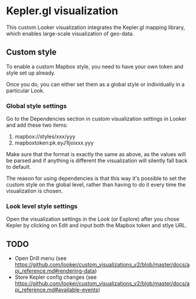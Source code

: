# Kepler.gl visualization

This custom Looker visualization integrates the Kepler.gl mapping library, which enables large-scale
visualization of geo-data.

## Custom style

To enable a custom Mapbox style, you need to have your own token and style set up already.

Once you do, you can either set them as a global style or individually in a particular Look.

### Global style settings

Go to the Dependencies section in custom visualization settings in Looker and
add these two items:

1. mapbox://styles/xxx/yyy
2. mapboxtoken:pk.eyJ1Ijoixxx.yyy

Make sure that the format is exactly the same as above, as the values will be parsed and if anything
is different the visualization will silently fall back to default.

The reason for using dependencies is that this way it's possible to set the custom style on the
global level, rather than having to do it every time the visualization is chosen.

### Look level style settings

Open the visualization settings in the Look (or Explore) after you chose Kepler by clicking on Edit
and input both the Mapbox token and stlye URL.

## TODO

- Open Drill menu (see https://github.com/looker/custom_visualizations_v2/blob/master/docs/api_reference.md#rendering-data)
- Store Kepler config changes (see https://github.com/looker/custom_visualizations_v2/blob/master/docs/api_reference.md#available-events)
